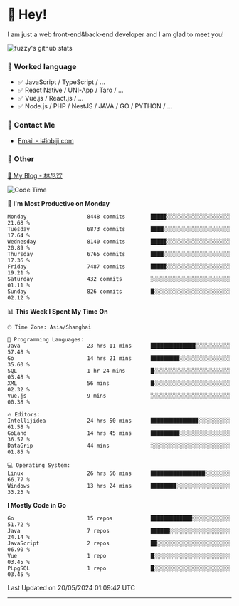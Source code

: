 # 👋 Hey!

I am just a web front-end&back-end developer and I am glad to meet you!

![fuzzy's github stats](https://github-readme-stats.vercel.app/api?username=JaydenForYou&&show_icons=true&&title_color=1abc9c&&icon_color=1abc9c)


### 📝 Worked language

- ✅ JavaScript / TypeScript / ...
- ✅ React Native / UNI-App / Taro / ...
- ✅ Vue.js / React.js / ...
- ✅ Node.js / PHP / NestJS / JAVA / GO / PYTHON / ...

### 📮 Contact Me

- [Email - i#iobiji.com](mailto:i@iobiji.com)


### 🤪 Other

[📌 My Blog - 林尽欢](https://iobiji.com)

<!--START_SECTION:waka-->
![Code Time](http://img.shields.io/badge/Code%20Time-592%20hrs%2049%20mins-blue)

📅 **I'm Most Productive on Monday** 

```text
Monday                   8448 commits        █████░░░░░░░░░░░░░░░░░░░░   21.68 % 
Tuesday                  6873 commits        ████░░░░░░░░░░░░░░░░░░░░░   17.64 % 
Wednesday                8140 commits        █████░░░░░░░░░░░░░░░░░░░░   20.89 % 
Thursday                 6765 commits        ████░░░░░░░░░░░░░░░░░░░░░   17.36 % 
Friday                   7487 commits        █████░░░░░░░░░░░░░░░░░░░░   19.21 % 
Saturday                 432 commits         ░░░░░░░░░░░░░░░░░░░░░░░░░   01.11 % 
Sunday                   826 commits         █░░░░░░░░░░░░░░░░░░░░░░░░   02.12 % 
```


📊 **This Week I Spent My Time On** 

```text
🕑︎ Time Zone: Asia/Shanghai

💬 Programming Languages: 
Java                     23 hrs 11 mins      ██████████████░░░░░░░░░░░   57.48 % 
Go                       14 hrs 21 mins      █████████░░░░░░░░░░░░░░░░   35.60 % 
SQL                      1 hr 24 mins        █░░░░░░░░░░░░░░░░░░░░░░░░   03.48 % 
XML                      56 mins             █░░░░░░░░░░░░░░░░░░░░░░░░   02.32 % 
Vue.js                   9 mins              ░░░░░░░░░░░░░░░░░░░░░░░░░   00.38 % 

🔥 Editors: 
Intellijidea             24 hrs 50 mins      ███████████████░░░░░░░░░░   61.58 % 
GoLand                   14 hrs 45 mins      █████████░░░░░░░░░░░░░░░░   36.57 % 
DataGrip                 44 mins             ░░░░░░░░░░░░░░░░░░░░░░░░░   01.85 % 

💻 Operating System: 
Linux                    26 hrs 56 mins      █████████████████░░░░░░░░   66.77 % 
Windows                  13 hrs 24 mins      ████████░░░░░░░░░░░░░░░░░   33.23 % 
```

**I Mostly Code in Go** 

```text
Go                       15 repos            █████████████░░░░░░░░░░░░   51.72 % 
Java                     7 repos             ██████░░░░░░░░░░░░░░░░░░░   24.14 % 
JavaScript               2 repos             ██░░░░░░░░░░░░░░░░░░░░░░░   06.90 % 
Vue                      1 repo              █░░░░░░░░░░░░░░░░░░░░░░░░   03.45 % 
PLpgSQL                  1 repo              █░░░░░░░░░░░░░░░░░░░░░░░░   03.45 % 
```




 Last Updated on 20/05/2024 01:09:42 UTC
<!--END_SECTION:waka-->
---
